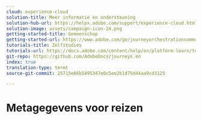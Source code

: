```yaml
---
cloud: experience-cloud
solution-title: Meer informatie en ondersteuning
solution-hub-url: https://helpx.adobe.com/support/experience-cloud.html
solution-image: assets/campaign-icon-24.png
getting-started-title: Gemeenschap
getting-started-url: https://www.adobe.com/go/journeyorchestrationcommunity
tutorials-title: Zelfstudies
tutorials-url: https://docs.adobe.com/content/help/en/platform-learn/tutorials/journey-orchestration/introduction.html
git-repo: https://github.com/AdobeDocs/journeys.en
index: true
translation-type: tm+mt
source-git-commit: 25715e66b5495347e0c5ee2b1d75d44aa9cd3125

---
```



# Metagegevens voor reizen
